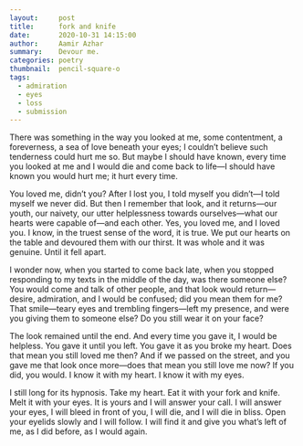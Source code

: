 ```yaml
---
layout:     post
title:      fork and knife
date:       2020-10-31 14:15:00
author:     Aamir Azhar
summary:    Devour me.
categories: poetry
thumbnail:  pencil-square-o
tags:
  - admiration
  - eyes
  - loss
  - submission
---
```

There was something in the way you looked at me, some contentment, a foreverness, a sea of love beneath your eyes; I couldn’t believe such tenderness could hurt me so. But maybe I should have known, every time you looked at me and I would die and come back to life—I should have known you would hurt me; it hurt every time.

You loved me, didn’t you? After I lost you, I told myself you didn’t—I told myself we never did. But then I remember that look, and it returns—our youth, our naivety, our utter helplessness towards ourselves—what our hearts were capable of—and each other. Yes, you loved me, and I loved you. I know, in the truest sense of the word, it is true. We put our hearts on the table and devoured them with our thirst. It was whole and it was genuine. Until it fell apart.

I wonder now, when you started to come back late, when you stopped responding to my texts in the middle of the day, was there someone else? You would come and talk of other people, and that look would return—desire, admiration, and I would be confused; did you mean them for me? That smile—teary eyes and trembling fingers—left my presence, and were you giving them to someone else? Do you still wear it on your face?

The look remained until the end. And every time you gave it, I would be helpless. You gave it until you left. You gave it as you broke my heart. Does that mean you still loved me then? And if we passed on the street, and you gave me that look once more—does that mean you still love me now? If you did, you would. I know it with my heart. I know it with my eyes.

I still long for its hypnosis. Take my heart. Eat it with your fork and knife. Melt it with your eyes. It is yours and I will answer your call. I will answer your eyes, I will bleed in front of you, I will die, and I will die in bliss. Open your eyelids slowly and I will follow. I will find it and give you what’s left of me, as I did before, as I would again.
